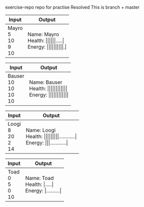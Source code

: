 exercise-repo
repo for practise
Resolved
This is branch + master

|    Input                      |    Output                                                       |
|-------------------------------|-----------------------------------------------------------------|
|    Mayro<br/>5<br/>10<br/>9<br/>10    |    Name: Mayro<br/>Health: \|\|\|\|\|\|.....\|<br/>Energy: \|\|\|\|\|\|\|\|\|\|.\|    |
 

|    Input                         |    Output                                                        |
|----------------------------------|------------------------------------------------------------------|
|    Bauser<br/>10<br/>10<br/>10<br/>10    |    Name: Bauser<br/>Health: \|\|\|\|\|\|\|\|\|\|\|\|<br/>Energy: \|\|\|\|\|\|\|\|\|\|\|\|    |


|    Input                      |    Output                                                                       |
|-------------------------------|---------------------------------------------------------------------------------|
|    Loogi<br/>8<br/>20<br/>2<br/>14    |    Name: Loogi<br/>Health: \|\|\|\|\|\|\|\|\|............\|<br/>Energy:   \|\|\|............\|    |


|    Input                    |    Output                                                 |
|-----------------------------|-----------------------------------------------------------|
|    Toad<br/>0<br/>5<br/>0<br/>10    |    Name: Toad<br/>Health: \|.....\|<br/>Energy: \|..........\|    |
